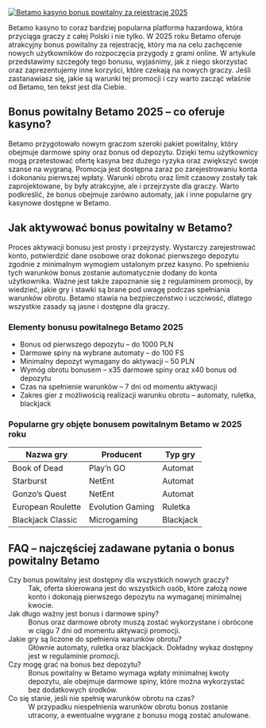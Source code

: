 [![Betamo kasyno bonus powitalny za rejestrację 2025](https://123-caf.pages.dev/gitsignup.png)](https://vrmoo.ru/Bt82HjjY)

<div>   <p>Betamo kasyno to coraz bardziej popularna platforma hazardowa, która przyciąga graczy z całej Polski i nie tylko. W 2025 roku Betamo oferuje atrakcyjny bonus powitalny za rejestrację, który ma na celu zachęcenie nowych użytkowników do rozpoczęcia przygody z grami online. W artykule przedstawimy szczegóły tego bonusu, wyjaśnimy, jak z niego skorzystać oraz zaprezentujemy inne korzyści, które czekają na nowych graczy. Jeśli zastanawiasz się, jakie są warunki tej promocji i czy warto zacząć właśnie od Betamo, ten tekst jest dla Ciebie.</p>      <h2>Bonus powitalny Betamo 2025 – co oferuje kasyno?</h2>   <p>Betamo przygotowało nowym graczom szeroki pakiet powitalny, który obejmuje darmowe spiny oraz bonus od depozytu. Dzięki temu użytkownicy mogą przetestować ofertę kasyna bez dużego ryzyka oraz zwiększyć swoje szanse na wygraną. Promocja jest dostępna zaraz po zarejestrowaniu konta i dokonaniu pierwszej wpłaty. Warunki obrotu oraz limit czasowy zostały tak zaprojektowane, by były atrakcyjne, ale i przejrzyste dla graczy. Warto podkreślić, że bonus obejmuje zarówno automaty, jak i inne popularne gry kasynowe dostępne w Betamo.</p>      <h2>Jak aktywować bonus powitalny w Betamo?</h2>   <p>Proces aktywacji bonusu jest prosty i przejrzysty. Wystarczy zarejestrować konto, potwierdzić dane osobowe oraz dokonać pierwszego depozytu zgodnie z minimalnym wymogiem ustalonym przez kasyno. Po spełnieniu tych warunków bonus zostanie automatycznie dodany do konta użytkownika. Ważne jest także zapoznanie się z regulaminem promocji, by wiedzieć, jakie gry i stawki są brane pod uwagę podczas spełniania warunków obrotu. Betamo stawia na bezpieczeństwo i uczciwość, dlatego wszystkie zasady są jasne i dostępne dla graczy.</p>      <h3>Elementy bonusu powitalnego Betamo 2025</h3>   <ul>     <li>Bonus od pierwszego depozytu – do 1000 PLN</li>     <li>Darmowe spiny na wybrane automaty – do 100 FS</li>     <li>Minimalny depozyt wymagany do aktywacji – 50 PLN</li>     <li>Wymóg obrotu bonusem – x35 darmowe spiny oraz x40 bonus od depozytu</li>     <li>Czas na spełnienie warunków – 7 dni od momentu aktywacji</li>     <li>Zakres gier z możliwością realizacji warunku obrotu – automaty, ruletka, blackjack</li>   </ul>      <h3>Popularne gry objęte bonusem powitalnym Betamo w 2025 roku</h3>   <table>     <thead>       <tr>         <th>Nazwa gry</th>         <th>Producent</th>         <th>Typ gry</th>       </tr>     </thead>     <tbody>       <tr>         <td>Book of Dead</td>         <td>Play’n GO</td>         <td>Automat</td>       </tr>       <tr>         <td>Starburst</td>         <td>NetEnt</td>         <td>Automat</td>       </tr>       <tr>         <td>Gonzo’s Quest</td>         <td>NetEnt</td>         <td>Automat</td>       </tr>       <tr>         <td>European Roulette</td>         <td>Evolution Gaming</td>         <td>Ruletka</td>       </tr>       <tr>         <td>Blackjack Classic</td>         <td>Microgaming</td>         <td>Blackjack</td>       </tr>     </tbody>   </table>      <h2>FAQ – najczęściej zadawane pytania o bonus powitalny Betamo</h2>   <dl>     <dt>Czy bonus powitalny jest dostępny dla wszystkich nowych graczy?</dt>     <dd>Tak, oferta skierowana jest do wszystkich osób, które założą nowe konto i dokonają pierwszego depozytu na wymaganej minimalnej kwocie.</dd>        <dt>Jak długo ważny jest bonus i darmowe spiny?</dt>     <dd>Bonus oraz darmowe obroty muszą zostać wykorzystane i obrócone w ciągu 7 dni od momentu aktywacji promocji.</dd>        <dt>Jakie gry są liczone do spełnienia warunków obrotu?</dt>     <dd>Głównie automaty, ruletka oraz blackjack. Dokładny wykaz dostępny jest w regulaminie promocji.</dd>        <dt>Czy mogę grać na bonus bez depozytu?</dt>     <dd>Bonus powitalny w Betamo wymaga wpłaty minimalnej kwoty depozytu, ale obejmuje darmowe spiny, które można wykorzystać bez dodatkowych środków.</dd>        <dt>Co się stanie, jeśli nie spełnię warunków obrotu na czas?</dt>     <dd>W przypadku niespełnienia warunków obrotu bonus zostanie utracony, a ewentualne wygrane z bonusu mogą zostać anulowane.</dd>   </dl>   </div>
